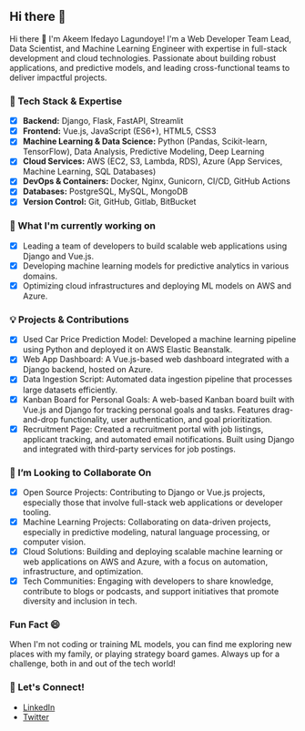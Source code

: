 ## Hi there 👋

<!--
**Aifedayo/Aifedayo** is a ✨ _special_ ✨ repository because its `README.md` (this file) appears on your GitHub profile.

Here are some ideas to get you started:

- 🔭 I’m currently working on ...
- 🌱 I’m currently learning ...
- 👯 I’m looking to collaborate on ...
- 🤔 I’m looking for help with ...
- 💬 Ask me about ...
- 📫 How to reach me: ...
- 😄 Pronouns: ...
- ⚡ Fun fact: ...
-->
Hi there 👋 I'm Akeem Ifedayo Lagundoye!
I'm a Web Developer Team Lead, Data Scientist, and Machine Learning Engineer with expertise in full-stack development and cloud technologies. Passionate about building robust applications, and predictive models, and leading cross-functional teams to deliver impactful projects.

### 🚀 Tech Stack & Expertise
- [x] **Backend:** Django, Flask, FastAPI, Streamlit
- [x] **Frontend:** Vue.js, JavaScript (ES6+), HTML5, CSS3
- [x] **Machine Learning & Data Science:** Python (Pandas, Scikit-learn, TensorFlow), Data Analysis, Predictive Modeling, Deep Learning
- [x] **Cloud Services:** AWS (EC2, S3, Lambda, RDS), Azure (App Services, Machine Learning, SQL Databases)
- [x] **DevOps & Containers:** Docker, Nginx, Gunicorn, CI/CD, GitHub Actions
- [x] **Databases:** PostgreSQL, MySQL, MongoDB
- [x] **Version Control:** Git, GitHub, Gitlab, BitBucket
      
### 🌱 What I'm currently working on
- [x] Leading a team of developers to build scalable web applications using Django and Vue.js.
- [x] Developing machine learning models for predictive analytics in various domains.
- [x] Optimizing cloud infrastructures and deploying ML models on AWS and Azure.

### 💡 Projects & Contributions
- [x] Used Car Price Prediction Model: Developed a machine learning pipeline using Python and deployed it on AWS Elastic Beanstalk.
- [x] Web App Dashboard: A Vue.js-based web dashboard integrated with a Django backend, hosted on Azure.
- [x] Data Ingestion Script: Automated data ingestion pipeline that processes large datasets efficiently.
- [x] Kanban Board for Personal Goals: A web-based Kanban board built with Vue.js and Django for tracking personal goals and tasks. Features drag-and-drop functionality, user authentication, and goal prioritization.
- [x] Recruitment Page: Created a recruitment portal with job listings, applicant tracking, and automated email notifications. Built using Django and integrated with third-party services for job postings.

### 🤝 I’m Looking to Collaborate On
- [x] Open Source Projects: Contributing to Django or Vue.js projects, especially those that involve full-stack web applications or developer tooling.
- [x] Machine Learning Projects: Collaborating on data-driven projects, especially in predictive modeling, natural language processing, or computer vision.
- [x] Cloud Solutions: Building and deploying scalable machine learning or web applications on AWS and Azure, with a focus on automation, infrastructure, and optimization.
- [x] Tech Communities: Engaging with developers to share knowledge, contribute to blogs or podcasts, and support initiatives that promote diversity and inclusion in tech.
      
### Fun Fact 😄
When I'm not coding or training ML models, you can find me exploring new places with my family, or playing strategy board games. Always up for a challenge, both in and out of the tech world!

### 🔗 Let's Connect!
- [LinkedIn](https://www.linkedin.com/in/akeem-lagundoye-6388bb128/)
- [Twitter](https://www.x.com/engrAILag)

